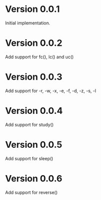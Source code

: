 # Version 0.0.1
Initial implementation.

# Version 0.0.2
Add support for fc(), lc() and uc()

# Version 0.0.3
Add support for -r, -w, -x, -e, -f, -d, -z, -s, -l

# Version 0.0.4
Add support for study()

# Version 0.0.5
Add support for sleep()

# Version 0.0.6
Add support for reverse()
